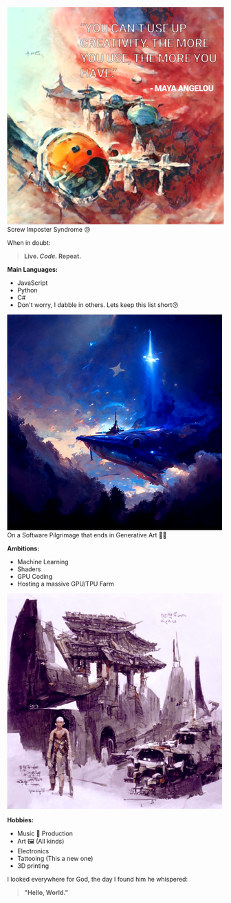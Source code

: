 <img src="/demo/image00.png" width="600">
Screw Imposter Syndrome 😒 

When in doubt:
> **Live. _Code._ Repeat.**

**Main Languages:**
- JavaScript
- Python
- C#
- Don't worry, I dabble in others. Lets keep this list short😚

<img src="/demo/image01.png" width="500">
On a Software Pilgrimage that ends in Generative Art 🤙🏽

**Ambitions:**
- Machine Learning
- Shaders
- GPU Coding
- Hosting a massive GPU/TPU Farm

<img src="/demo/image02.jpg" width="500">

**Hobbies:**
- Music 🎵 Production
- Art 🖼 (All kinds)
- Electronics
- Tattooing (This a new one)
- 3D printing


I looked everywhere for God, the day I found him he whispered:
> **"Hello, World."**
